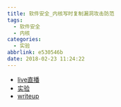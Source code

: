 ```yaml
---
title: 软件安全_内核写时复制漏洞攻击防范
tags:
  - 软件安全
  - 内核
categories:
  - 实验
abbrlink: e530546b
date: 2018-02-23 11:24:22
---
```


- [live直播](https://www.zhihu.com/lives/950313705246814208)
- [实验](http://www.cis.syr.edu/~wedu/seed/Labs_12.04/Software/Dirty_COW/)
- [writeup](https://zhuanlan.zhihu.com/p/32563704)

